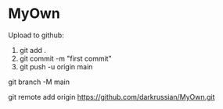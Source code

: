 # MyOwn

Upload to github:
1. git add .
2. git commit -m "first commit"
3. git push -u origin main

git branch -M main

git remote add origin https://github.com/darkrussian/MyOwn.git
